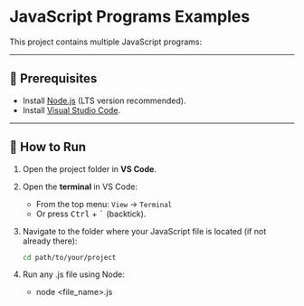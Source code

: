 # JavaScript Programs Examples

This project contains multiple JavaScript programs:

---

## 📌 Prerequisites

- Install [Node.js](https://nodejs.org/) (LTS version recommended).
- Install [Visual Studio Code](https://code.visualstudio.com/).

---

## 🚀 How to Run

1. Open the project folder in **VS Code**.
2. Open the **terminal** in VS Code:
   - From the top menu: `View` → `Terminal`
   - Or press <kbd>Ctrl</kbd> + <kbd>`</kbd> (backtick).
3. Navigate to the folder where your JavaScript file is located (if not already there):

   ```bash
   cd path/to/your/project
4. Run any .js file using Node:   
   - node <file_name>.js
